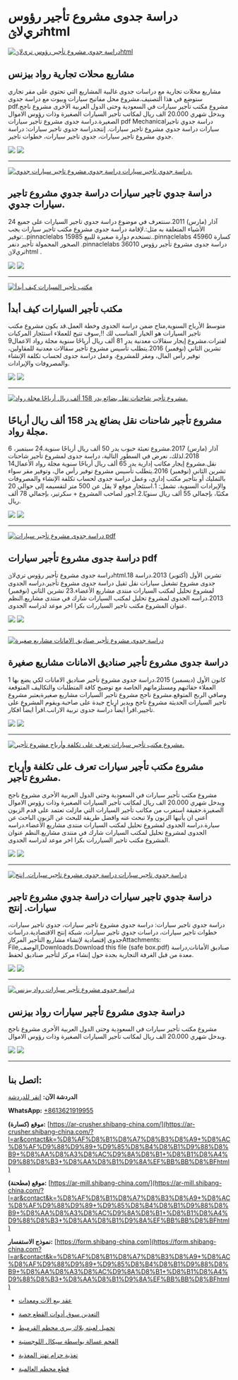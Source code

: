 # دراسة جدوى مشروع تأجير رؤوس تريﻻؿhtml

<a href="https://swt.shibang-china.com/?l=ar&img&k=%D8%AF%D8%B1%D8%A7%D8%B3%D8%A9+%D8%AC%D8%AF%D9%88%D9%89+%D9%85%D8%B4%D8%B1%D9%88%D8%B9+%D8%AA%D8%A3%D8%AC%D9%8A%D8%B1+%D8%B1%D8%A4%D9%88%D8%B3+%D8%AA%D8%B1%D9%8A%EF%BB%BB%D8%BFhtml" target="_blank">![دراسة جدوى مشروع تأجير رؤوس تريﻻؿhtml](http://static.shibang-china.com/all-800x300/400.jpg)</a>

## مشاريع محلات تجارية رواد بيزنس
مشاريع محلات تجارية مع دراسات جدوى غالبية المشاريع التي تحتوي على مقر تجاري ستوضع في هذا التصنيف.مشروع محل مفاتيح سيارات وبيوت مع دراسة جدوى pdf.مشروع مكتب تأجير سيارات في السعودية وحتى الدول العربية الأخرى مشروع ناجح وبدخل شهري 20.000 الف ريال لمكاتب تأجير السيارات الصغيرة وذات رؤوس الاموال الصغيرة.دراسة جدوى مشروع تأجير سيارات pdf Mechanicalدراسة جدوي تاجير سيارات دراسة جدوي مشروع تاجير سيارات. إنتجدراسة جدوي تاجير سيارات: دراسة جدوي مشروع تاجير سيارات، جدوي تاجير سيارات، خطوات تاجير.


<a href="https://whatsapp.shibangsoft.com/WhatsApp.php" target="_blank" title="WhatsApp">![](http://static.shibang-china.com/icon/whatsapp.png)</a> <a href="https://swt.shibang-china.com/?l=ar&icon&k=%D8%AF%D8%B1%D8%A7%D8%B3%D8%A9+%D8%AC%D8%AF%D9%88%D9%89+%D9%85%D8%B4%D8%B1%D9%88%D8%B9+%D8%AA%D8%A3%D8%AC%D9%8A%D8%B1+%D8%B1%D8%A4%D9%88%D8%B3+%D8%AA%D8%B1%D9%8A%EF%BB%BB%D8%BFhtml" target="_blank">![](http://static.shibang-china.com/icon/chat-ar.png)</a>

---

<a href="https://swt.shibang-china.com/?l=ar&img&k=%D8%AF%D8%B1%D8%A7%D8%B3%D8%A9+%D8%AC%D8%AF%D9%88%D9%89+%D9%85%D8%B4%D8%B1%D9%88%D8%B9+%D8%AA%D8%A3%D8%AC%D9%8A%D8%B1+%D8%B1%D8%A4%D9%88%D8%B3+%D8%AA%D8%B1%D9%8A%EF%BB%BB%D8%BFhtml" target="_blank">![دراسة جدوي تاجير سيارات دراسة جدوي مشروع تاجير سيارات جدوي.](http://static.shibang-china.com/all-800x300/896.jpg)</a>

## دراسة جدوي تاجير سيارات دراسة جدوي مشروع تاجير سيارات جدوي.
24 آذار (مارس) 2011.سنتعرف في موضوع دراسة جدوي تاجير السيارات على جميع الأشياء المتعلقة به مثل:.لإقامة دراسة جدوي مشروع مكتب تاجير سيارات يجب توفير:..pinnaclelabs 15985 تستخدم دوارة صغيرة للبيع..pinnaclelabs 45960 كسارة الصخور المحمولة تأجير دنفر .pinnaclelabs 36010 دراسة جدوى مشروع تأجير رؤوس تريﻻؿhtml .


<a href="https://whatsapp.shibangsoft.com/WhatsApp.php" target="_blank" title="WhatsApp">![](http://static.shibang-china.com/icon/whatsapp.png)</a> <a href="https://swt.shibang-china.com/?l=ar&icon&k=%D8%AF%D8%B1%D8%A7%D8%B3%D8%A9+%D8%AC%D8%AF%D9%88%D9%89+%D9%85%D8%B4%D8%B1%D9%88%D8%B9+%D8%AA%D8%A3%D8%AC%D9%8A%D8%B1+%D8%B1%D8%A4%D9%88%D8%B3+%D8%AA%D8%B1%D9%8A%EF%BB%BB%D8%BFhtml" target="_blank">![](http://static.shibang-china.com/icon/chat-ar.png)</a>

---

<a href="https://swt.shibang-china.com/?l=ar&img&k=%D8%AF%D8%B1%D8%A7%D8%B3%D8%A9+%D8%AC%D8%AF%D9%88%D9%89+%D9%85%D8%B4%D8%B1%D9%88%D8%B9+%D8%AA%D8%A3%D8%AC%D9%8A%D8%B1+%D8%B1%D8%A4%D9%88%D8%B3+%D8%AA%D8%B1%D9%8A%EF%BB%BB%D8%BFhtml" target="_blank">![مكتب تأجير السيارات كيف أبدأ](http://static.shibang-china.com/all-800x300/1097.jpg)</a>

## مكتب تأجير السيارات كيف أبدأ
متوسط الأرباح السنوية,متاح ضمن دراسة الجدوى وخطة العمل.قد يكون مشروع مكتب تاجير السيارات هو الخيار المناسب لك !!,سوف تتيح للعملاء استئجار المركبات لفترات.مشروع إيجار سقالات معدنية يدر 81 ألف ريال أرباحًا سنوية مجلة رواد الاعمال9 تشرين الثاني (نوفمبر) 2016.يتطلب تأسيس مشروع تأجير سقالات معدنية للمقاولين، توفير رأس المال، ومقر للمشروع، وعمل دراسة جدوى لحساب تكلفة الإنشاء والمصروفات والإيرادات.


<a href="https://whatsapp.shibangsoft.com/WhatsApp.php" target="_blank" title="WhatsApp">![](http://static.shibang-china.com/icon/whatsapp.png)</a> <a href="https://swt.shibang-china.com/?l=ar&icon&k=%D8%AF%D8%B1%D8%A7%D8%B3%D8%A9+%D8%AC%D8%AF%D9%88%D9%89+%D9%85%D8%B4%D8%B1%D9%88%D8%B9+%D8%AA%D8%A3%D8%AC%D9%8A%D8%B1+%D8%B1%D8%A4%D9%88%D8%B3+%D8%AA%D8%B1%D9%8A%EF%BB%BB%D8%BFhtml" target="_blank">![](http://static.shibang-china.com/icon/chat-ar.png)</a>

---

<a href="https://swt.shibang-china.com/?l=ar&img&k=%D8%AF%D8%B1%D8%A7%D8%B3%D8%A9+%D8%AC%D8%AF%D9%88%D9%89+%D9%85%D8%B4%D8%B1%D9%88%D8%B9+%D8%AA%D8%A3%D8%AC%D9%8A%D8%B1+%D8%B1%D8%A4%D9%88%D8%B3+%D8%AA%D8%B1%D9%8A%EF%BB%BB%D8%BFhtml" target="_blank">![مشروع تأجير شاحنات نقل بضائع يدر 158 ألف ريال أرباحًا مجلة رواد.](http://static.shibang-china.com/all-800x300/722.jpg)</a>

## مشروع تأجير شاحنات نقل بضائع يدر 158 ألف ريال أرباحًا مجلة رواد.
6 آذار (مارس) 2017.مشروع تعبئة حبوب يدر 50 ألف ريال أرباحًا سنوية.24 سبتمبر، 2018.لذلك، نعرض في السطور التالية، دراسة جدوى لمشروع تأجير شاحنات نقل.مشروع إيجار مكاتب إدارية يدر 65 ألف ريال أرباحًا سنوية مجلة رواد الأعمال14 تشرين الثاني (نوفمبر) 2016.يتطلب تأسيس مشروع توفير رأس مال، وتوفير مقر سواء بالتمليك أو بتأجير مكتب إداري، وعمل دراسة جدوى لحساب تكلفة الإنشاء والمصروفات والإيرادات السنوية، تشمل: 1.استئجار موقع لا يقل عن 500 متر لتقسيمه إلى حوالي 20 مكتبًا، بإجمالي 55 ألف ريال سنويًا.2.أجور لصاحب المشروع + سكرتير، بإجمالي 78 ألف ريال.


<a href="https://whatsapp.shibangsoft.com/WhatsApp.php" target="_blank" title="WhatsApp">![](http://static.shibang-china.com/icon/whatsapp.png)</a> <a href="https://swt.shibang-china.com/?l=ar&icon&k=%D8%AF%D8%B1%D8%A7%D8%B3%D8%A9+%D8%AC%D8%AF%D9%88%D9%89+%D9%85%D8%B4%D8%B1%D9%88%D8%B9+%D8%AA%D8%A3%D8%AC%D9%8A%D8%B1+%D8%B1%D8%A4%D9%88%D8%B3+%D8%AA%D8%B1%D9%8A%EF%BB%BB%D8%BFhtml" target="_blank">![](http://static.shibang-china.com/icon/chat-ar.png)</a>

---

<a href="https://swt.shibang-china.com/?l=ar&img&k=%D8%AF%D8%B1%D8%A7%D8%B3%D8%A9+%D8%AC%D8%AF%D9%88%D9%89+%D9%85%D8%B4%D8%B1%D9%88%D8%B9+%D8%AA%D8%A3%D8%AC%D9%8A%D8%B1+%D8%B1%D8%A4%D9%88%D8%B3+%D8%AA%D8%B1%D9%8A%EF%BB%BB%D8%BFhtml" target="_blank">![دراسة جدوى مشروع تأجير سيارات pdf](http://static.shibang-china.com/all-800x300/277.jpg)</a>

## دراسة جدوى مشروع تأجير سيارات pdf
دراسة جدوى مشروع تأجير رؤوس تريﻻؿhtml.18 تشرين الأول (أكتوبر) 2013.دراسة جدوى مشروع تشغيل سيارات نقل ثقيل دراسة جدوى مشروع تأجير.دراسه الجدوى لمشروع تحليل لمكتب السيارات منتدى مشاريع الأعضاء.23 تشرين الثاني (نوفمبر) 2013.دراسه الجدوى لمشروع تحليل لمكتب السيارات شارك في منتدى مشاريع.النظم عنوان المشروع مكتب تاجير السياررات بكرا اخر موعد لدراسه الجدوى.


<a href="https://whatsapp.shibangsoft.com/WhatsApp.php" target="_blank" title="WhatsApp">![](http://static.shibang-china.com/icon/whatsapp.png)</a> <a href="https://swt.shibang-china.com/?l=ar&icon&k=%D8%AF%D8%B1%D8%A7%D8%B3%D8%A9+%D8%AC%D8%AF%D9%88%D9%89+%D9%85%D8%B4%D8%B1%D9%88%D8%B9+%D8%AA%D8%A3%D8%AC%D9%8A%D8%B1+%D8%B1%D8%A4%D9%88%D8%B3+%D8%AA%D8%B1%D9%8A%EF%BB%BB%D8%BFhtml" target="_blank">![](http://static.shibang-china.com/icon/chat-ar.png)</a>

---

<a href="https://swt.shibang-china.com/?l=ar&img&k=%D8%AF%D8%B1%D8%A7%D8%B3%D8%A9+%D8%AC%D8%AF%D9%88%D9%89+%D9%85%D8%B4%D8%B1%D9%88%D8%B9+%D8%AA%D8%A3%D8%AC%D9%8A%D8%B1+%D8%B1%D8%A4%D9%88%D8%B3+%D8%AA%D8%B1%D9%8A%EF%BB%BB%D8%BFhtml" target="_blank">![دراسة جدوى مشروع تأجير صناديق الامانات مشاريع صغيرة](http://static.shibang-china.com/all-800x300/613.jpg)</a>

## دراسة جدوى مشروع تأجير صناديق الامانات مشاريع صغيرة
1 كانون الأول (ديسمبر) 2015.دراسة جدوى مشروع تأجير صناديق الامانات لكي يضع بها العملاء حقائبهم ومستلزماتهم الخاصة مع توضيح كافة المتطلبات والتكاليف المتوقعة وصافي الربح المتوقع.مشروع ناجح مشروع تاجير السيارات مشاريع صغيرةيعتبر مشروع تاجير السيارات الحديثة مشروع ناجح ويدير ارباح جيدة على صاحبة.ويقوم المشروع على تاجيير.اقرأ ايضاً دراسة جدوى تربية الارانب.اقرأ ايضاً افكار.


<a href="https://whatsapp.shibangsoft.com/WhatsApp.php" target="_blank" title="WhatsApp">![](http://static.shibang-china.com/icon/whatsapp.png)</a> <a href="https://swt.shibang-china.com/?l=ar&icon&k=%D8%AF%D8%B1%D8%A7%D8%B3%D8%A9+%D8%AC%D8%AF%D9%88%D9%89+%D9%85%D8%B4%D8%B1%D9%88%D8%B9+%D8%AA%D8%A3%D8%AC%D9%8A%D8%B1+%D8%B1%D8%A4%D9%88%D8%B3+%D8%AA%D8%B1%D9%8A%EF%BB%BB%D8%BFhtml" target="_blank">![](http://static.shibang-china.com/icon/chat-ar.png)</a>

---

<a href="https://swt.shibang-china.com/?l=ar&img&k=%D8%AF%D8%B1%D8%A7%D8%B3%D8%A9+%D8%AC%D8%AF%D9%88%D9%89+%D9%85%D8%B4%D8%B1%D9%88%D8%B9+%D8%AA%D8%A3%D8%AC%D9%8A%D8%B1+%D8%B1%D8%A4%D9%88%D8%B3+%D8%AA%D8%B1%D9%8A%EF%BB%BB%D8%BFhtml" target="_blank">![مشروع مكتب تأجير سيارات تعرف على تكلفة وأرباح مشروع تأجير.](http://static.shibang-china.com/all-800x300/270.jpg)</a>

## مشروع مكتب تأجير سيارات تعرف على تكلفة وأرباح مشروع تأجير.
مشروع مكتب تأجير سيارات في السعودية وحتى الدول العربية الأخرى مشروع ناجح وبدخل شهري 20.000 الف ريال لمكاتب تأجير السيارات الصغيرة وذات رؤوس الاموال الصغيرة.حقيقة استغرب من مكاتب تأجير السيارات التي مازلت تعتمد على قدم الزبون أعني ان يأتيها الزبون ولا تبحث عنه وافضل طريقة للبحث عن الزبون الباحث عن سيارة.دراسه الجدوى لمشروع تحليل لمكتب السيارات منتدى مشاريع الأعضاء.دراسه الجدوى لمشروع تحليل لمكتب السيارات شارك في منتدى مشاريع.النظم عنوان المشروع مكتب تاجير السياررات بكرا اخر موعد لدراسه الجدوى.


<a href="https://whatsapp.shibangsoft.com/WhatsApp.php" target="_blank" title="WhatsApp">![](http://static.shibang-china.com/icon/whatsapp.png)</a> <a href="https://swt.shibang-china.com/?l=ar&icon&k=%D8%AF%D8%B1%D8%A7%D8%B3%D8%A9+%D8%AC%D8%AF%D9%88%D9%89+%D9%85%D8%B4%D8%B1%D9%88%D8%B9+%D8%AA%D8%A3%D8%AC%D9%8A%D8%B1+%D8%B1%D8%A4%D9%88%D8%B3+%D8%AA%D8%B1%D9%8A%EF%BB%BB%D8%BFhtml" target="_blank">![](http://static.shibang-china.com/icon/chat-ar.png)</a>

---

<a href="https://swt.shibang-china.com/?l=ar&img&k=%D8%AF%D8%B1%D8%A7%D8%B3%D8%A9+%D8%AC%D8%AF%D9%88%D9%89+%D9%85%D8%B4%D8%B1%D9%88%D8%B9+%D8%AA%D8%A3%D8%AC%D9%8A%D8%B1+%D8%B1%D8%A4%D9%88%D8%B3+%D8%AA%D8%B1%D9%8A%EF%BB%BB%D8%BFhtml" target="_blank">![دراسة جدوي تاجير سيارات دراسة جدوي مشروع تاجير سيارات. إنتج](http://static.shibang-china.com/all-800x300/841.jpg)</a>

## دراسة جدوي تاجير سيارات دراسة جدوي مشروع تاجير سيارات. إنتج
دراسة جدوي تاجير سيارات: دراسة جدوي مشروع تاجير سيارات، جدوي تاجير سيارات، خطوات تاجير سيارات، دراسات جدوي تاجير سيارات، شبكة إنتج الاقتصادية.دراسات جدوى إقتصادية لإنشاء مشاريع التأجير المركازAttachments: File,الوصف,Downloads.Download this file (safe box.pdf) صناديق الأمانات,دراسة معدة من قبل الغرفة التجارية بجدة حول إنشاء مركز لتأجير صناديق لحفظ.


<a href="https://whatsapp.shibangsoft.com/WhatsApp.php" target="_blank" title="WhatsApp">![](http://static.shibang-china.com/icon/whatsapp.png)</a> <a href="https://swt.shibang-china.com/?l=ar&icon&k=%D8%AF%D8%B1%D8%A7%D8%B3%D8%A9+%D8%AC%D8%AF%D9%88%D9%89+%D9%85%D8%B4%D8%B1%D9%88%D8%B9+%D8%AA%D8%A3%D8%AC%D9%8A%D8%B1+%D8%B1%D8%A4%D9%88%D8%B3+%D8%AA%D8%B1%D9%8A%EF%BB%BB%D8%BFhtml" target="_blank">![](http://static.shibang-china.com/icon/chat-ar.png)</a>

---

<a href="https://swt.shibang-china.com/?l=ar&img&k=%D8%AF%D8%B1%D8%A7%D8%B3%D8%A9+%D8%AC%D8%AF%D9%88%D9%89+%D9%85%D8%B4%D8%B1%D9%88%D8%B9+%D8%AA%D8%A3%D8%AC%D9%8A%D8%B1+%D8%B1%D8%A4%D9%88%D8%B3+%D8%AA%D8%B1%D9%8A%EF%BB%BB%D8%BFhtml" target="_blank">![دراسة جدوى مشروع تأجير سيارات  رواد بيزنس](http://static.shibang-china.com/all-800x300/221.jpg)</a>

## دراسة جدوى مشروع تأجير سيارات  رواد بيزنس
مشروع مكتب تأجير سيارات في السعودية وحتى الدول العربية الأخرى مشروع ناجح وبدخل شهري 20.000 الف ريال لمكاتب تأجير السيارات الصغيرة وذات رؤوس الاموال.

<a href="https://whatsapp.shibangsoft.com/WhatsApp.php" target="_blank" title="WhatsApp">![](http://static.shibang-china.com/icon/whatsapp.png)</a> <a href="https://swt.shibang-china.com/?l=ar&icon&k=%D8%AF%D8%B1%D8%A7%D8%B3%D8%A9+%D8%AC%D8%AF%D9%88%D9%89+%D9%85%D8%B4%D8%B1%D9%88%D8%B9+%D8%AA%D8%A3%D8%AC%D9%8A%D8%B1+%D8%B1%D8%A4%D9%88%D8%B3+%D8%AA%D8%B1%D9%8A%EF%BB%BB%D8%BFhtml" target="_blank">![](http://static.shibang-china.com/icon/chat-ar.png)</a>

---
## اتصل بنا:

**الدردشة الآن:** [انقر للدردشة](https://swt.shibang-china.com?l=ar&contact&k=%D8%AF%D8%B1%D8%A7%D8%B3%D8%A9+%D8%AC%D8%AF%D9%88%D9%89+%D9%85%D8%B4%D8%B1%D9%88%D8%B9+%D8%AA%D8%A3%D8%AC%D9%8A%D8%B1+%D8%B1%D8%A4%D9%88%D8%B3+%D8%AA%D8%B1%D9%8A%EF%BB%BB%D8%BFhtml)

**WhatsApp:**  [+8613621919955](https://whatsapp.shibangsoft.com/WhatsApp.php)

**موقع (كسارة):** [https://ar-crusher.shibang-china.com/](https://ar-crusher.shibang-china.com/?l=ar&contact&k=%D8%AF%D8%B1%D8%A7%D8%B3%D8%A9+%D8%AC%D8%AF%D9%88%D9%89+%D9%85%D8%B4%D8%B1%D9%88%D8%B9+%D8%AA%D8%A3%D8%AC%D9%8A%D8%B1+%D8%B1%D8%A4%D9%88%D8%B3+%D8%AA%D8%B1%D9%8A%EF%BB%BB%D8%BFhtml)

**موقع (مطحنة):** [https://ar-mill.shibang-china.com/](https://ar-mill.shibang-china.com/?l=ar&contact&k=%D8%AF%D8%B1%D8%A7%D8%B3%D8%A9+%D8%AC%D8%AF%D9%88%D9%89+%D9%85%D8%B4%D8%B1%D9%88%D8%B9+%D8%AA%D8%A3%D8%AC%D9%8A%D8%B1+%D8%B1%D8%A4%D9%88%D8%B3+%D8%AA%D8%B1%D9%8A%EF%BB%BB%D8%BFhtml)

**نموذج الاستفسار:** [https://form.shibang-china.com](https://form.shibang-china.com?l=ar&contact&k=%D8%AF%D8%B1%D8%A7%D8%B3%D8%A9+%D8%AC%D8%AF%D9%88%D9%89+%D9%85%D8%B4%D8%B1%D9%88%D8%B9+%D8%AA%D8%A3%D8%AC%D9%8A%D8%B1+%D8%B1%D8%A4%D9%88%D8%B3+%D8%AA%D8%B1%D9%8A%EF%BB%BB%D8%BFhtml)

* [عقد بيع الات ومعدات](../19/%D8%B9%D9%82%D8%AF%20%D8%A8%D9%8A%D8%B9%20%D8%A7%D9%84%D8%A7%D8%AA%20%D9%88%D9%85%D8%B9%D8%AF%D8%A7%D8%AA.md)

* [التعدين سوق أدوات القطع حصة](../18/%D8%A7%D9%84%D8%AA%D8%B9%D8%AF%D9%8A%D9%86%20%D8%B3%D9%88%D9%82%20%D8%A3%D8%AF%D9%88%D8%A7%D8%AA%20%D8%A7%D9%84%D9%82%D8%B7%D8%B9%20%D8%AD%D8%B5%D8%A9.md)

* [تحميل لعبته بلاك بيري محطم القرميط](../20/%D8%AA%D8%AD%D9%85%D9%8A%D9%84%20%D9%84%D8%B9%D8%A8%D8%AA%D9%87%20%D8%A8%D9%84%D8%A7%D9%83%20%D8%A8%D9%8A%D8%B1%D9%8A%20%D9%85%D8%AD%D8%B7%D9%85%20%D8%A7%D9%84%D9%82%D8%B1%D9%85%D9%8A%D8%B7.md)

* [الفحم غسالة بواسطة سيكال اللوجستية](../16/%D8%A7%D9%84%D9%81%D8%AD%D9%85%20%D8%BA%D8%B3%D8%A7%D9%84%D8%A9%20%D8%A8%D9%88%D8%A7%D8%B3%D8%B7%D8%A9%20%D8%B3%D9%8A%D9%83%D8%A7%D9%84%20%D8%A7%D9%84%D9%84%D9%88%D8%AC%D8%B3%D8%AA%D9%8A%D8%A9.md)

* [تغذية حزام تهتز المغذية](../16/%D8%AA%D8%BA%D8%B0%D9%8A%D8%A9%20%D8%AD%D8%B2%D8%A7%D9%85%20%D8%AA%D9%87%D8%AA%D8%B2%20%D8%A7%D9%84%D9%85%D8%BA%D8%B0%D9%8A%D8%A9.md)

* [قطع محطم العالمية](../18/%D9%82%D8%B7%D8%B9%20%D9%85%D8%AD%D8%B7%D9%85%20%D8%A7%D9%84%D8%B9%D8%A7%D9%84%D9%85%D9%8A%D8%A9.md)